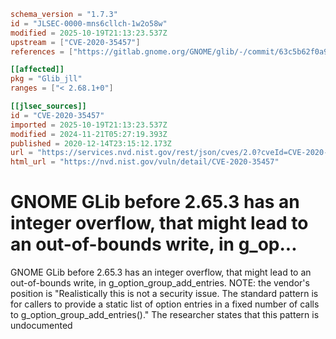 ```toml
schema_version = "1.7.3"
id = "JLSEC-0000-mns6cllch-1w2o58w"
modified = 2025-10-19T21:13:23.537Z
upstream = ["CVE-2020-35457"]
references = ["https://gitlab.gnome.org/GNOME/glib/-/commit/63c5b62f0a984fac9a9700b12f54fe878e016a5d", "https://gitlab.gnome.org/GNOME/glib/-/issues/2197", "https://gitlab.gnome.org/GNOME/glib/-/releases/2.65.3", "https://gitlab.gnome.org/GNOME/glib/-/commit/63c5b62f0a984fac9a9700b12f54fe878e016a5d", "https://gitlab.gnome.org/GNOME/glib/-/issues/2197", "https://gitlab.gnome.org/GNOME/glib/-/releases/2.65.3"]

[[affected]]
pkg = "Glib_jll"
ranges = ["< 2.68.1+0"]

[[jlsec_sources]]
id = "CVE-2020-35457"
imported = 2025-10-19T21:13:23.537Z
modified = 2024-11-21T05:27:19.393Z
published = 2020-12-14T23:15:12.173Z
url = "https://services.nvd.nist.gov/rest/json/cves/2.0?cveId=CVE-2020-35457"
html_url = "https://nvd.nist.gov/vuln/detail/CVE-2020-35457"
```

# GNOME GLib before 2.65.3 has an integer overflow, that might lead to an out-of-bounds write, in g_op...

GNOME GLib before 2.65.3 has an integer overflow, that might lead to an out-of-bounds write, in g_option_group_add_entries. NOTE: the vendor's position is "Realistically this is not a security issue. The standard pattern is for callers to provide a static list of option entries in a fixed number of calls to g_option_group_add_entries()." The researcher states that this pattern is undocumented

